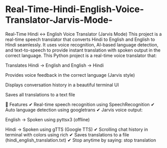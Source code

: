 # Real-Time-Hindi-English-Voice-Translator-Jarvis-Mode-
Real-Time Hindi ↔ English Voice Translator (Jarvis Mode) This project is a real-time speech translator that converts Hindi to English and English to Hindi seamlessly. It uses voice recognition, AI-based language detection, and text-to-speech to provide instant translation with spoken output in the correct language.
This Python project is a real-time voice translator that:

Translates Hindi → English and English → Hindi

Provides voice feedback in the correct language (Jarvis style)

Displays conversation history in a beautiful terminal UI

Saves all translations to a text file

🚀 Features
✔ Real-time speech recognition using SpeechRecognition
✔ Auto language detection using googletrans
✔ Jarvis voice output:

English → Spoken using pyttsx3 (offline)

Hindi → Spoken using gTTS (Google TTS)
✔ Scrolling chat history in terminal with colors using rich
✔ Saves translations to a file (hindi_english_translation.txt)
✔ Stop anytime by saying: stop translation
